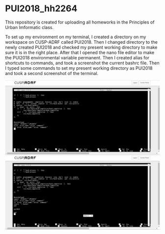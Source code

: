 # PUI2018_hh2264
This repository is created for uploading all homeworks in the Principles of Urban Imformatic class.

To set up my environment on my terminal, I created a directory on my workspace on CUSP-ADRF called PUI2018.
Then I changed directory to the newly created PUI2018 and checked my present working directory to make sure it is in the right place.
After that I opened the nano file editor to make the PUI2018 environmental variable permanent. 
Then I created alias for shortcuts to commands, and took a screenshot the current bashrc file.
Then I typed some commands to set my present working directory as PUI2018 and took a second screenshot of the terminal. 

![ALt_text](HW1_hh2264/HW1_Screenshot1.png)
![ALt_text](HW1_hh2264/HW1_Screenshot2.png)
